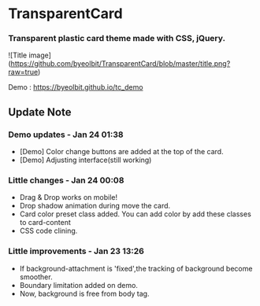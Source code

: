 # TransparentCard
### Transparent plastic card theme made with CSS, jQuery.
![Title image]
(https://github.com/byeolbit/TransparentCard/blob/master/title.png?raw=true)

Demo : https://byeolbit.github.io/tc_demo

## Update Note
### Demo updates - Jan 24 01:38
- [Demo] Color change buttons are added at the top of the card.
- [Demo] Adjusting interface(still working)

### Little changes - Jan 24 00:08
- Drag & Drop works on mobile!
- Drop shadow animation during move the card.
- Card color preset class added. You can add color by add these classes to card-content
- CSS code clining.

### Little improvements - Jan 23 13:26
- If background-attachment is 'fixed',the tracking of background become smoother.
- Boundary limitation added on demo.
- Now, background is free from body tag.
